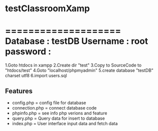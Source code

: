 # testClassroomXamp

====================
Database : testDB
Username : root
password : 
====================

1.Goto htdocs in xampp 
2.Create dir "test"
3.Copy to SourceCode to "htdocs/test"
4.Goto "localhost/phpmyadmin"
5.create database "testDB" charset utf8
6.import users.sql

## Features

- config.php = config file for database
- connection.php = connect database code
- phpinfo.php = see info php verions and feature
- query.php = Query data for insert to database
- index.php = User interface input data and fetch data



